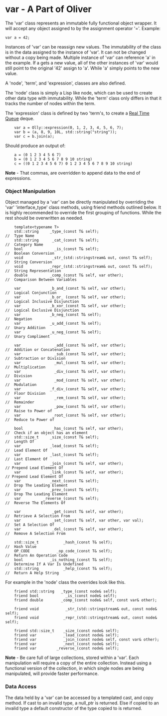 # var - A Part of Oliver

The 'var' class represents an immutable fully functional object wrapper. It will accept any object assigned to by the assignment operator '='. Example: 
```
var a = 42;
```
Instances of 'var' can be reassign new values.  The immutability of the class is in the data assigned to the instance of 'var'.  It can not be changed without a copy being made.  Multiple instance of 'var' can reference 'a' in the example.  If a gets a new value, all of the other instances of 'var' would still point to the original '42' assign to 'a'.  While 'a' simply points to the new value.

A 'node', 'term', and 'expression', classes are also defined.  

The 'node' class is simply a Lisp like node, which can be used to create other data type with immutability.  While the 'term' class only differs in that it tracks the number of nodes within the term. 

The 'expression' class is defined by two 'term's, to create a [Real Time Queue](https://en.wikipedia.org/wiki/Real-time_queue) deque.   
```
    var a = Olly::expression(0, 1, 2, 3, 4, 5, 6, 7);
    var b = (a, 8, 9, 10L, std::string("string"));
    var c = b.join(a);
```
Should produce an output of:
```
    a = (0 1 2 3 4 5 6 7)
    b = (0 1 2 3 4 5 6 7 8 9 10 string)
    c = ((0 1 2 3 4 5 6 7) 0 1 2 3 4 5 6 7 8 9 10 string)
```
**Note** - That commas, are overridden to append data to the end of expressions.

### Object Manipulation

Object managed by a 'var' can be directly manipulated by overriding the 'var' 'interface_type' class methods, using friend methods outlined below.  It is highly recommended to override the first grouping of functions.  While the rest should be overwritten as needed.  
```
    template<typename T>            
    std::string     _type_(const T& self);                              //  Type Name          
    std::string      _cat_(const T& self);                              //  Category Name  
    bool              _is_(const T& self);                              //  Boolean Conversion  
    void             _str_(std::stringstream& out, const T& self);      //  String Conversion  
    void            _repr_(std::stringstream& out, const T& self);      //  String Representation  
    double          _comp_(const T& self, var other);                   //  Comparison Between Variables  

    var             _b_and_(const T& self, var other);                  //  Logical Conjunction  
    var             _b_or_ (const T& self, var other);                  //  Logical Inclusive Disjunction  
    var             _b_xor_(const T& self, var other);                  //  Logical Exclusive Disjunction  
    var             _b_neg_(const T& self);                             //  Negation  
    var             _u_add_(const T& self);                             //  Unary Addition  
    var             _u_neg_(const T& self);                             //  Unary Compliment  

    var               _add_(const T& self, var other);                  //  Addition or Concatenation  
    var               _sub_(const T& self, var other);                  //  Subtraction or Division  
    var               _mul_(const T& self, var other);                  //  Multiplication  
    var               _div_(const T& self, var other);                  //  Division  
    var               _mod_(const T& self, var other);                  //  Modulation  
    var             _f_div_(const T& self, var other);                  //  Floor Division  
    var               _rem_(const T& self, var other);                  //  Remainder                         
    var               _pow_(const T& self, var other);                  //  Raise to Power of  
    var              _root_(const T& self, var other);                  //  Reduce to Power of  

    bool             _has_(const T& self, var other);                   //  Check if an object has an element  
    std::size_t     _size_(const T& self);                              //  Length Of  
    var             _lead_(const T& self);                              //  Lead Element Of  
    var             _last_(const T& self);                              //  Last Element Of  
    var             _join_(const T& self, var other);                   // Prepend Lead Element Of  
    var             _link_(const T& self, var other);                   // Prepend Lead Element Of  
    var             _next_(const T& self);                              //  Drop The Leading Element  
    var             _prev_(const T& self);                              //  Drop The Leading Element  
    var          _reverse_(const T& self);                              //  Reverse The Elements Of  

    var              _get_(const T& self, var other);                   //  Retrieve A Selection From  
    var              _set_(const T& self, var other, var val);          //  Set A Selection Of  
    var              _del_(const T& self, var other);                   //  Remove A Selection From  

    std::size_t           _hash_(const T& self);                        //  Hash Value  
    OP_CODE            _op_code_(const T& self);                        //  Return An Operation Code 
    bool            _is_nothing_(const T& self);                        //  Determine If A Var Is Undefined 
    std::string           _help_(const T& self);                        //  Return A Help String 
```
For example in the 'node' class the overrides look like this.
```
    friend std::string   _type_(const node& self);
    friend bool            _is_(const node& self);
    friend double        _comp_(const node& self, const var& other);

    friend void            _str_(std::stringstream& out, const node& self);
    friend void           _repr_(std::stringstream& out, const node& self);

    friend std::size_t    _size_(const node& self);
    friend var            _lead_(const node& self);
    friend var            _join_(const node& self, const var& other);
    friend var            _next_(const node& self);
    friend var         _reverse_(const node& self);
```
**Note** - Be care full of large collections, stored within a 'var'.  Each manipulation will require a copy of the entire collection.  Instead using a functional version of the collection, in which single nodes are being manipulated, will provide faster performance. 

### Data Access
The data held by a 'var' can be accessed by a templated cast, and copy method.  If cast to an invalid type, a null_ptr is returned.  Else if copied to an invalid type a default constructor of the type copied to is returned.   
